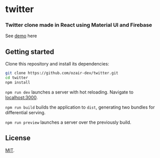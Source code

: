 # twitter

### Twitter clone made in React using Material UI and Firebase


See [demo](https://ozair-dev.github.io/twitter) here


## Getting started

Clone this repository and install its dependencies:

```bash
git clone https://github.com/ozair-dev/twitter.git
cd twitter
npm install
```

`npm run dev` launches a server with hot reloading. Navigate to [localhost:3000](http://localhost:3000).

`npm run build` builds the application to `dist`, generating two bundles for differential serving.

`npm run preview` launches a server over the previously build.


## License

[MIT](LICENSE).